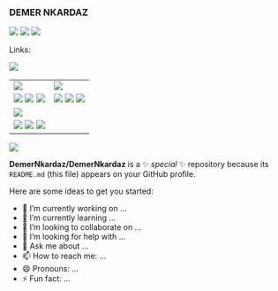 ### DEMER NKARDAZ

 [![](https://badges.pufler.dev/years/DemerNkardaz)](https://badges.pufler.dev) [![](https://badges.pufler.dev/repos/DemerNkardaz)](https://badges.pufler.dev)  [![](https://badges.pufler.dev/commits/monthly/DemerNkardaz)](https://badges.pufler.dev)

Links:

![](https://github-readme-stats.vercel.app/api/top-langs/?username=DemerNkardaz&layout=compact&langs_count=10&theme=radical)


<table style="border: none!important;">
    <tr>
        <td>
            <img src="https://github-readme-stats.vercel.app/api/pin/?username=DemerNkardaz&repo=MechaniCodeus&theme=synthwave">
        </td>
        <td>
            <img src="https://github-readme-stats.vercel.app/api/pin/?username=DemerNkardaz&repo=Misc-Scripts&theme=synthwave">
        </td>
    </tr>
    <tr>
        <td>
            <img src="https://badges.pufler.dev/visits/DemerNkardaz/MechaniCodeus">
            <img src="https://badges.pufler.dev/created/DemerNkardaz/MechaniCodeus">
            <img src="https://badges.pufler.dev/updated/DemerNkardaz/MechaniCodeus"><br>
        </td>
        <td>
            <img src="https://badges.pufler.dev/visits/DemerNkardaz/Misc-Scripts">
            <img src="https://badges.pufler.dev/created/DemerNkardaz/Misc-Scripts">
            <img src="https://badges.pufler.dev/updated/DemerNkardaz/Misc-Scripts">
        </td>
    </tr>
    <tr>
        <td>
            <img src="https://github-readme-stats.vercel.app/api/pin/?username=DemerNkardaz&repo=Mods-Library&theme=synthwave">
        </td>
        <td>
        </td>
    </tr>
    <tr>
        <td>
            <img src="https://badges.pufler.dev/visits/DemerNkardaz/Mods-Library">
            <img src="https://badges.pufler.dev/created/DemerNkardaz/Mods-Library">
            <img src="https://badges.pufler.dev/updated/DemerNkardaz/Mods-Library"><br>
        </td>
        <td>
        </td>
    </tr>
</table>



![](https://github-readme-stats.vercel.app/api?username=DemerNkardaz&show=reviews,discussions_started,discussions_answered,prs_merged,prs_merged_percentage&show_icons=true&theme=radical)

**DemerNkardaz/DemerNkardaz** is a ✨ _special_ ✨ repository because its `README.md` (this file) appears on your GitHub profile.

Here are some ideas to get you started:

- 🔭 I’m currently working on ...
- 🌱 I’m currently learning ...
- 👯 I’m looking to collaborate on ...
- 🤔 I’m looking for help with ...
- 💬 Ask me about ...
- 📫 How to reach me: ...
- 😄 Pronouns: ...
- ⚡ Fun fact: ...
